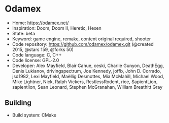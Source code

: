 # Odamex

- Home: https://odamex.net/
- Inspiration: Doom, Doom II, Heretic, Hexen
- State: beta
- Keyword: game engine, remake, content original required, shooter
- Code repository: https://github.com/odamex/odamex.git (@created 2015, @stars 159, @forks 50)
- Code language: C, C++
- Code license: GPL-2.0
- Developer: Alex Mayfield, Blair Cahue, ceski, Charlie Gunyon, DeathEgg, Denis Lukianov, drivingspectrum, Joe Kennedy, joffb, John D. Corrado, jsd1982, Lexi Mayfield, Maëllig Desmottes, Mia McMahill, Michael Wood, Mike Lightner, Nick, Ralph Vickers, RestlessRodent, rice, SapientLion, sapientlion, Sean Leonard, Stephen McGranahan, William Breathitt Gray

## Building

- Build system: CMake
